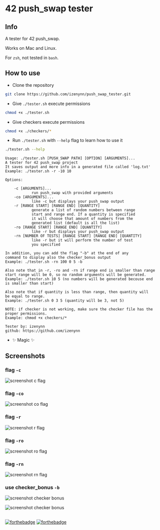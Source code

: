 # 42 push_swap tester

## Info

A tester for 42 push_swap.

Works on Mac and Linux.

For `zsh`, not tested in `bash`.

## How to use

- Clone the repository

```sh
git clone https://github.com/izenynn/push_swap_tester.git
```

- Give `./tester.sh` execute permissions

```sh
chmod +x ./tester.sh
```

- Give checkers execute permissions

```sh
chmod +x ./checkers/*
```

- Run `./tester.sh` with `--help` flag to learn how to use it

```sh
./tester.sh --help
```

```
Usage: ./tester.sh [PUSH_SWAP PATH] [OPTION] [ARGUMENTS]...
A tester for 42 push_swap project
It saves output and more info in a generated file called 'log.txt'
Example: ./tester.sh -r -10 10

Options:

    -c [ARGUMENTS]...
            run push_swap with provided arguments
    -co [ARGUMENTS]...
            like -c but displays your push_swap output
    -r [RANGE START] [RANGE END] [QUANTITY]
            generate a list of random numbers between range
            start and range end. If a quantity is specified
            it will choose that amount of numbers from the
            generated list (default is all the list)
    -ro [RANGE START] [RANGE END] [QUANTITY]
            like -r but displays your push_swap output
    -rn [NUMBER OF TESTS] [RANGE START] [RANGE END] [QUANTITY]
            like -r but it will perform the number of test
            you specified

In addition, you can add the flag "-b" at the end of any
command to display also the checker_bonus output
Example: ./tester.sh -rn 100 0 5 -b

Also note that in -r, -ro and -rn if range end is smaller than range
start range will be 0, so no random arguments will be generated.
Example: ./tester.sh 10 5 (no numbers will be generated becouse end
is smaller than start)

Also note that if quantity is less than range, then quantity will
be equal to range.
Example: ./tester.sh 0 3 5 (quantity will be 3, not 5)

NOTE: if checker is not working, make sure the checker file has the
proper permissions.
Example: chmod +x checkers/*

Tester by: izenynn
github: https://github.com/izenynn
```

- ✨ Magic ✨

## Screenshots

### flag `-c`

![screenshot c flag](screenshots/flag_c.png)

### flag `-co`

![screenshot co flag](screenshots/flag_co.png)

### flag `-r`

![screenshot r flag](screenshots/flag_r.png)

### flag `-ro`

![screenshot ro flag](screenshots/flag_ro.png)

### flag `-rn`

![screenshot rn flag](screenshots/flag_rn.png)

### use checker_bonus `-b`

![screenshot checker bonus](screenshots/chk_bns_1.png)

![screenshot checker bonus](screenshots/chk_bns_2.png)

##

[![forthebadge](https://forthebadge.com/images/badges/check-it-out.svg)](https://forthebadge.com)
[![forthebadge](https://forthebadge.com/images/badges/built-with-love.svg)](https://forthebadge.com)
